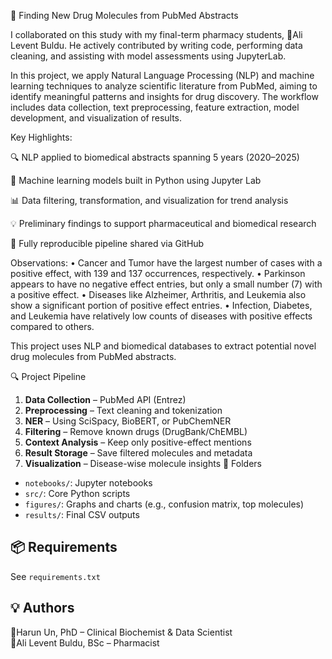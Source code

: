 🧬 Finding New Drug Molecules from PubMed Abstracts

I collaborated on this study with my final-term pharmacy students, 🔬Ali Levent Buldu. He actively contributed by writing code, performing data cleaning, and assisting with model assessments using JupyterLab.

In this project, we apply Natural Language Processing (NLP) and machine learning techniques to analyze scientific literature from PubMed, aiming to identify meaningful patterns and insights for drug discovery. The workflow includes data collection, text preprocessing, feature extraction, model development, and visualization of results.

Key Highlights:

🔍 NLP applied to biomedical abstracts spanning 5 years (2020–2025)

🧠 Machine learning models built in Python using Jupyter Lab

📊 Data filtering, transformation, and visualization for trend analysis

💡 Preliminary findings to support pharmaceutical and biomedical research

🔄 Fully reproducible pipeline shared via GitHub

Observations:
• Cancer and Tumor have the largest number of cases with a positive effect, with 139 and 137 occurrences, respectively.
• Parkinson appears to have no negative effect entries, but only a small number (7) with a positive effect.
• Diseases like Alzheimer, Arthritis, and Leukemia also show a significant portion of positive effect entries.
• Infection, Diabetes, and Leukemia have relatively low counts of diseases with positive effects compared to others.


This project uses NLP and biomedical databases to extract potential novel drug molecules from PubMed abstracts.

🔍 Project Pipeline
1. **Data Collection** – PubMed API (Entrez)
2. **Preprocessing** – Text cleaning and tokenization
3. **NER** – Using SciSpacy, BioBERT, or PubChemNER
4. **Filtering** – Remove known drugs (DrugBank/ChEMBL)
5. **Context Analysis** – Keep only positive-effect mentions
6. **Result Storage** – Save filtered molecules and metadata
7. **Visualization** – Disease-wise molecule insights
📁 Folders

- `notebooks/`: Jupyter notebooks
- `src/`: Core Python scripts
- `figures/`: Graphs and charts (e.g., confusion matrix, top molecules)
- `results/`: Final CSV outputs

## 📦 Requirements
See `requirements.txt`


## 💡 Authors
🔬Harun Un, PhD – Clinical Biochemist & Data Scientist  
🔬Ali Levent Buldu, BSc – Pharmacist
